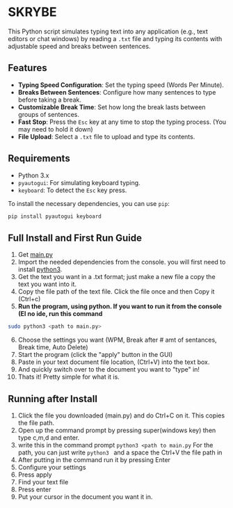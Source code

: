 # SKRYBE

This Python script simulates typing text into any application (e.g., text editors or chat windows) by reading a `.txt` file and typing its contents with adjustable speed and breaks between sentences.

## Features
- **Typing Speed Configuration**: Set the typing speed (Words Per Minute).
- **Breaks Between Sentences**: Configure how many sentences to type before taking a break.
- **Customizable Break Time**: Set how long the break lasts between groups of sentences.
- **Fast Stop**: Press the `Esc` key at any time to stop the typing process. (You may need to hold it down)
- **File Upload**: Select a `.txt` file to upload and type its contents.

## Requirements
- Python 3.x
- `pyautogui`: For simulating keyboard typing.
- `keyboard`: To detect the `Esc` key press.

To install the necessary dependencies, you can use `pip`:

```bash
pip install pyautogui keyboard
```

## Full Install and **First Run Guide**

1. Get [main.py](https://github.com/literal-gargoyle/Skrybe/blob/main/main.py)
2. Import the needed dependencies from the console. you will first need to install [python3](https://www.python.org/downloads/).
3. Get the text you want in a .txt format; just make a new file a copy the text you want into it.
4. Copy the file path of the text file. Click the file once and then Copy it (Ctrl+c)
5. **Run the program, using python. If you want to run it from the console (EI no ide, run this command**
```bash
sudo python3 <path to main.py>
```
6. Choose the settings you want (WPM, Break after # amt of sentances, Break time, Auto Delete)
7. Start the program (click the "apply" button in the GUI)
8. Paste in your text document file location, (Ctrl+V) into the text box.
9. And quickly switch over to the document you want to "type" in!
10. Thats it! Pretty simple for what it is.



## Running after Install

1. Click the file you downloaded (main.py) and do Ctrl+C on it. This copies the file path.
2. Open up the command prompt by pressing super(windows key) then type c,m,d and enter.
3. write this in the command prompt ```python3 <path to main.py``` For the path, you can just write ```python3 ``` and a space the Ctrl+V the file path in
4. After putting in the command run it by pressing Enter
5. Configure your settings
6. Press apply
7. Find your text file
8. Press enter
9. Put your cursor in the document you want it in.
